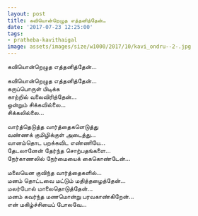 ```yaml
---
layout: post
title: கவியொன்றெழுத எத்தனித்தேன்…
date: '2017-07-23 12:25:00'
tags:
- pratheba-kavithaigal
image: assets/images/size/w1000/2017/10/kavi_ondru--2-.jpg
---
```


கவியொன்றெழுத எத்தனித்தேன்…

கவியொன்றெழுத எத்தனித்தேன்…  
கருப்பொருள் பிடிக்க  
காற்றில் வலைவிரித்தேன்…  
ஒன்றும் சிக்கவில்லை…  
சிக்கலில்லை…  

வார்த்தெடுத்த வார்த்தைகளெடுத்து  
வண்ணக் குமிழிக்குள் அடைத்து…  
வானம்தொட பறக்கவிட எண்ணியே…  
தேடலானேன் தேர்ந்த சொற்பதங்களை…  
நேர்காணலில் நேர்மையைக் கைகொண்டேன்…  

மலையென குவிந்த வார்த்தைகளில்…  
மனம் தொட்டவை மட்டும் மதித்தழைத்தேன்…  
மலர்போல் மாலைதொடுத்தேன்…  
மனம் கவர்ந்த மணமொன்று பரவகாண்கிறேன்…  
என் மகிழ்ச்சியைப் போலவே…
